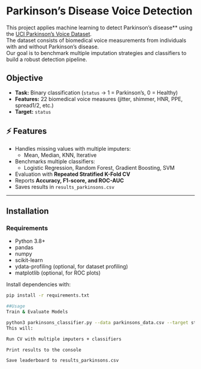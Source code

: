 # Parkinson’s Disease Voice Detection

This project applies machine learning to detect Parkinson’s disease** using the [UCI Parkinson’s Voice Dataset](https://archive.ics.uci.edu/ml/datasets/parkinsons).  
The dataset consists of biomedical voice measurements from individuals with and without Parkinson’s disease.  
Our goal is to benchmark multiple imputation strategies and classifiers to build a robust detection pipeline.


## Objective
- **Task:** Binary classification (`status` → 1 = Parkinson’s, 0 = Healthy)
- **Features:** 22 biomedical voice measures (jitter, shimmer, HNR, PPE, spread1/2, etc.)
- **Target:** `status`


## ⚡ Features
- Handles missing values with multiple imputers:
  - Mean, Median, KNN, Iterative
- Benchmarks multiple classifiers:
  - Logistic Regression, Random Forest, Gradient Boosting, SVM
- Evaluation with **Repeated Stratified K-Fold CV**
- Reports **Accuracy, F1-score, and ROC-AUC**
- Saves results in `results_parkinsons.csv`

---

## Installation

### Requirements
- Python 3.8+
- pandas  
- numpy  
- scikit-learn  
- ydata-profiling (optional, for dataset profiling)  
- matplotlib (optional, for ROC plots)

Install dependencies with:
```bash
pip install -r requirements.txt

##Usage
Train & Evaluate Models

python3 parkinsons_classifier.py --data parkinsons_data.csv --target status
This will:

Run CV with multiple imputers + classifiers

Print results to the console

Save leaderboard to results_parkinsons.csv
